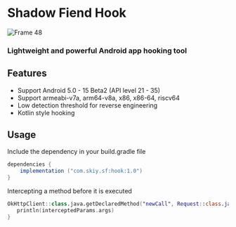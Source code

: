 # Shadow Fiend Hook


![Frame 48](https://github.com/user-attachments/assets/9efde498-921b-4bd1-bce1-2248e0af354b)

### Lightweight and powerful Android app hooking tool

## Features

+ Support Android 5.0 - 15 Beta2 (API level 21 - 35)
+ Support armeabi-v7a, arm64-v8a, x86, x86-64, riscv64
+ Low detection threshold for reverse engineering
+ Kotlin style hooking

## Usage

Include the dependency in your build.gradle file

```gradle
dependencies {
    implementation ("com.skiy.sf:hook:1.0")
}
```

Intercepting a method before it is executed

```kotlin
OkHttpClient::class.java.getDeclaredMethod("newCall", Request::class.java) beforeMethodCalled { interceptedParams ->
   println(interceptedParams.args)
}
```

